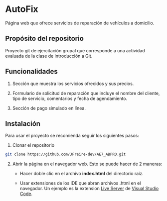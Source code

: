 # AutoFix

Página web que ofrece servicios de reparación de vehículos a domicilio.

## Propósito del repositorio

Proyecto git de ejercitación grupal que corresponde a una actividad evaluada de la clase de introducción a Git.

## Funcionalidades

1. Sección que muestra los servicios ofrecidos y sus precios.

2. Formulario de solicitud de reparación que incluye el nombre del cliente, tipo de servicio, comentarios y fecha de agendamiento.

3. Sección de pago simulado en línea. 

## Instalación

Para usar el proyecto se recomienda seguir los siguientes pasos:

1. Clonar el repositorio

```sh
git clone https://github.com/JFreire-dev/AE7_ABPRO.git
```

2. Abrir la página en el navegador web. Esto se puede hacer de 2 maneras:

    - Hacer doble clic en el archivo **index.html** del directorio raíz.

    - Usar extensiones de los IDE que abran archivos .html en el navegador. Un ejemplo es la extension [Live Server](https://marketplace.visualstudio.com/items?itemName=ritwickdey.LiveServer) de [Visual Studio Code](https://code.visualstudio.com/).